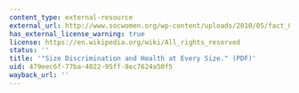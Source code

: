 ```yaml
---
content_type: external-resource
external_url: http://www.socwomen.org/wp-content/uploads/2010/05/fact_04-2008-wom-size.pdf
has_external_license_warning: true
license: https://en.wikipedia.org/wiki/All_rights_reserved
status: ''
title: '"Size Discrimination and Health at Every Size." (PDF)'
uid: 479eec6f-77ba-4022-95ff-8ec7624a50f5
wayback_url: ''
---
```

